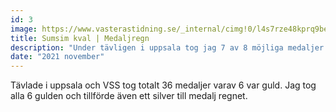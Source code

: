 ```yaml
---
id: 3
image: https://www.vasterastidning.se/_internal/cimg!0/l4s7rze48kprq9bedsaxgqhlysq3qd9
title: Sumsim kval | Medaljregn
description: "Under tävligen i uppsala tog jag 7 av 8 möjliga medaljer. Varav 6 var guld."
date: "2021 november"
---
```


Tävlade i uppsala och VSS tog totalt 36 medaljer varav 6 var guld. Jag tog alla 6 gulden och tillförde även ett silver till medalj regnet.
